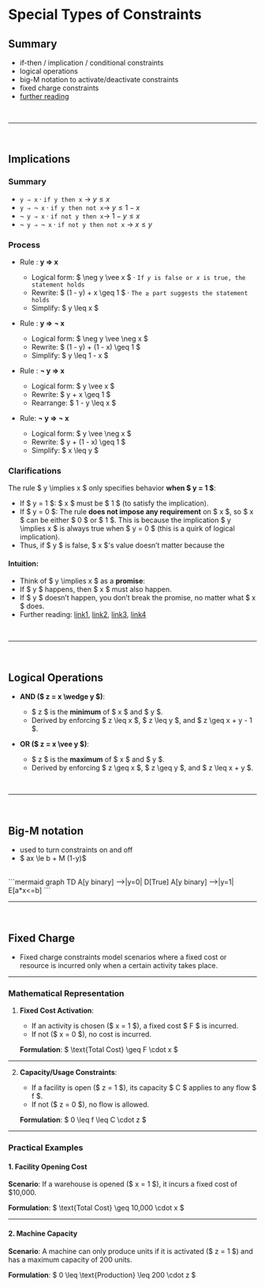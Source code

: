 # Special Types of Constraints

## Summary
- if-then / implication / conditional constraints
- logical operations
- big-M notation to activate/deactivate constraints
- fixed charge constraints
- [further reading](https://textbooks.open.tudelft.nl/textbooks/catalog/view/94/212/471)

<br>

---

<br>


## Implications

### Summary

- `y ⇒ x` · `if y then x` → $y \le x$
- `y ⇒ ¬ x` · `if y then not x`→ $y \le 1 - x$
- `¬ y ⇒ x` · `if not y then x`→ $1- y \le x$
- `¬ y ⇒ ¬ x` · `if not y then not x` → $x \le y$


### Process

- Rule : **y ⇒ x**
    - Logical form: $ \neg y \vee x $ · `If 𝑦 is false or 𝑥 is true, the statement holds`
    - Rewrite: $ (1 - y) + x \geq 1 $ · `The ≥ part suggests the statement holds`
    - Simplify: $ y \leq x $

- Rule : **y ⇒ ¬ x**
    - Logical form: $ \neg y \vee \neg x $
    - Rewrite: $ (1 - y) + (1 - x) \geq 1 $
    - Simplify: $ y \leq 1 - x $

- Rule : **¬ y ⇒ x**
    - Logical form: $ y \vee x $
    - Rewrite: $ y + x \geq 1 $
    - Rearrange: $ 1 - y \leq x $

- Rule: **¬ y ⇒ ¬ x**
    - Logical form: $ y \vee \neg x $
    - Rewrite: $ y + (1 - x) \geq 1 $
    - Simplify: $ x \leq y $

### Clarifications
The rule $ y \implies x $ only specifies behavior **when $ y = 1 $**:
- If $ y = 1 $: $ x $ must be $ 1 $ (to satisfy the implication).
- If $ y = 0 $: The rule **does not impose any requirement** on $ x $, so $ x $ can be either $ 0 $ or $ 1 $. This is because the implication $ y \implies x $ is always true when $ y = 0 $ (this is a quirk of logical implication).
- Thus, if $ y $ is false, $ x $'s value doesn’t matter because the 
#### Intuition:
- Think of $ y \implies x $ as a **promise**:
- If $ y $ happens, then $ x $ must also happen.
- If $ y $ doesn’t happen, you don’t break the promise, no matter what $ x $ does.
- Further reading: [link1](https://youtu.be/tDH67yRNXzI?si=AwmvrPULSSh1HS9d&t=394), [link2](https://youtu.be/F3544ZyO-eU?si=hYJV_dwaaH_WQ-G0&t=247), [link3](https://www.youtube.com/watch?v=6kYngPvoGxU&t=1s), [link4](https://youtu.be/tYXHlEBlJMo?si=R4-qf5cSr9_t6mFE&t=280)

<br>

---

<br>

## Logical Operations

- **AND ($ z = x \wedge y $)**:
    - $ z $ is the **minimum** of $ x $ and $ y $.  
    - Derived by enforcing $ z \leq x $, $ z \leq y $, and $ z \geq x + y - 1 $.

- **OR ($ z = x \vee y $)**:
    - $ z $ is the **maximum** of $ x $ and $ y $.  
    - Derived by enforcing $ z \geq x $, $ z \geq y $, and $ z \leq x + y $.


<br>

---

<br>

## Big-M notation

- used to turn constraints on and off
- $ ax \le b + M (1-y)$
<br>
```mermaid
graph TD
    A[y binary] -->|y=0| D[True]
    A[y binary] -->|y=1| E[a*x<=b]
```

<br>

---

<br>

## Fixed Charge

- Fixed charge constraints model scenarios where a fixed cost or resource is incurred only when a certain activity takes place. 



---

### **Mathematical Representation**

1. **Fixed Cost Activation**:
   - If an activity is chosen ($ x = 1 $), a fixed cost $ F $ is incurred.
   - If not ($ x = 0 $), no cost is incurred.

   **Formulation**:
   $
   \text{Total Cost} \geq F \cdot x
   $

---

2. **Capacity/Usage Constraints**:
   - If a facility is open ($ z = 1 $), its capacity $ C $ applies to any flow $ f $.
   - If not ($ z = 0 $), no flow is allowed.

   **Formulation**:
   $
   0 \leq f \leq C \cdot z
   $

---

### **Practical Examples**

#### **1. Facility Opening Cost**
**Scenario**: If a warehouse is opened ($ x = 1 $), it incurs a fixed cost of $10,000.

**Formulation**:
$
\text{Total Cost} \geq 10,000 \cdot x
$

---

#### **2. Machine Capacity**
**Scenario**: A machine can only produce units if it is activated ($ z = 1 $) and has a maximum capacity of 200 units.

**Formulation**:
$
0 \leq \text{Production} \leq 200 \cdot z
$